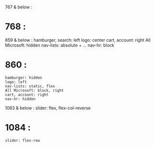 767 & below :

# 768 : 

859 & below : 
    hamburger, search: left
    logo: center
    cart, account: right
    All Microsoft: hidden
    nav-lists: absolute + ...
    nav-hr: block

# 860 : 
    hamburger: hidden
    logo: left
    nav-lists: static, flex
    All Microsoft: block, right
    cart, account: right
    nav-hr: hidden

1083 & below :
    slider: flex, flex-col-reverse

# 1084 :
    slider: flex-row
